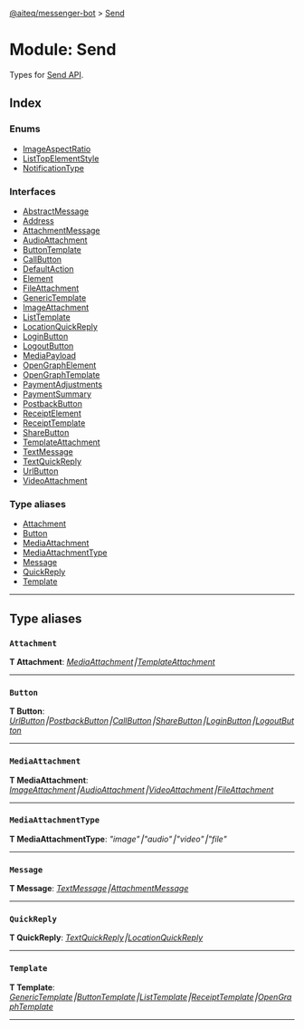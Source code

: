 [@aiteq/messenger-bot](../README.md) > [Send](../modules/send.md)

# Module: Send

Types for [Send API](https://developers.facebook.com/docs/messenger-platform/send-api-reference).

## Index

### Enums

* [ImageAspectRatio](../enums/send.imageaspectratio.md)
* [ListTopElementStyle](../enums/send.listtopelementstyle.md)
* [NotificationType](../enums/send.notificationtype.md)

### Interfaces

* [AbstractMessage](../interfaces/send.abstractmessage.md)
* [Address](../interfaces/send.address.md)
* [AttachmentMessage](../interfaces/send.attachmentmessage.md)
* [AudioAttachment](../interfaces/send.audioattachment.md)
* [ButtonTemplate](../interfaces/send.buttontemplate.md)
* [CallButton](../interfaces/send.callbutton.md)
* [DefaultAction](../interfaces/send.defaultaction.md)
* [Element](../interfaces/send.element.md)
* [FileAttachment](../interfaces/send.fileattachment.md)
* [GenericTemplate](../interfaces/send.generictemplate.md)
* [ImageAttachment](../interfaces/send.imageattachment.md)
* [ListTemplate](../interfaces/send.listtemplate.md)
* [LocationQuickReply](../interfaces/send.locationquickreply.md)
* [LoginButton](../interfaces/send.loginbutton.md)
* [LogoutButton](../interfaces/send.logoutbutton.md)
* [MediaPayload](../interfaces/send.mediapayload.md)
* [OpenGraphElement](../interfaces/send.opengraphelement.md)
* [OpenGraphTemplate](../interfaces/send.opengraphtemplate.md)
* [PaymentAdjustments](../interfaces/send.paymentadjustments.md)
* [PaymentSummary](../interfaces/send.paymentsummary.md)
* [PostbackButton](../interfaces/send.postbackbutton.md)
* [ReceiptElement](../interfaces/send.receiptelement.md)
* [ReceiptTemplate](../interfaces/send.receipttemplate.md)
* [ShareButton](../interfaces/send.sharebutton.md)
* [TemplateAttachment](../interfaces/send.templateattachment.md)
* [TextMessage](../interfaces/send.textmessage.md)
* [TextQuickReply](../interfaces/send.textquickreply.md)
* [UrlButton](../interfaces/send.urlbutton.md)
* [VideoAttachment](../interfaces/send.videoattachment.md)

### Type aliases

* [Attachment](send.md#attachment)
* [Button](send.md#button)
* [MediaAttachment](send.md#mediaattachment)
* [MediaAttachmentType](send.md#mediaattachmenttype)
* [Message](send.md#message)
* [QuickReply](send.md#quickreply)
* [Template](send.md#template)

---

## Type aliases

<a id="attachment"></a>
###  `Attachment`

**Τ Attachment**: *[MediaAttachment](send.md#mediaattachment)⎮[TemplateAttachment](../interfaces/send.templateattachment.md)* 
___

<a id="button"></a>
###  `Button`

**Τ Button**: *[UrlButton](../interfaces/send.urlbutton.md)⎮[PostbackButton](../interfaces/send.postbackbutton.md)⎮[CallButton](../interfaces/send.callbutton.md)⎮[ShareButton](../interfaces/send.sharebutton.md)⎮[LoginButton](../interfaces/send.loginbutton.md)⎮[LogoutButton](../interfaces/send.logoutbutton.md)* 
___

<a id="mediaattachment"></a>
###  `MediaAttachment`

**Τ MediaAttachment**: *[ImageAttachment](../interfaces/send.imageattachment.md)⎮[AudioAttachment](../interfaces/send.audioattachment.md)⎮[VideoAttachment](../interfaces/send.videoattachment.md)⎮[FileAttachment](../interfaces/send.fileattachment.md)* 
___

<a id="mediaattachmenttype"></a>
###  `MediaAttachmentType`

**Τ MediaAttachmentType**: *"image"⎮"audio"⎮"video"⎮"file"*
___

<a id="message"></a>
###  `Message`

**Τ Message**: *[TextMessage](../interfaces/send.textmessage.md)⎮[AttachmentMessage](../interfaces/send.attachmentmessage.md)*
___

<a id="quickreply"></a>
###  `QuickReply`

**Τ QuickReply**: *[TextQuickReply](../interfaces/send.textquickreply.md)⎮[LocationQuickReply](../interfaces/send.locationquickreply.md)* 
___

<a id="template"></a>
###  `Template`

**Τ Template**: *[GenericTemplate](../interfaces/send.generictemplate.md)⎮[ButtonTemplate](../interfaces/send.buttontemplate.md)⎮[ListTemplate](../interfaces/send.listtemplate.md)⎮[ReceiptTemplate](../interfaces/send.receipttemplate.md)⎮[OpenGraphTemplate](../interfaces/send.opengraphtemplate.md)* 
___
